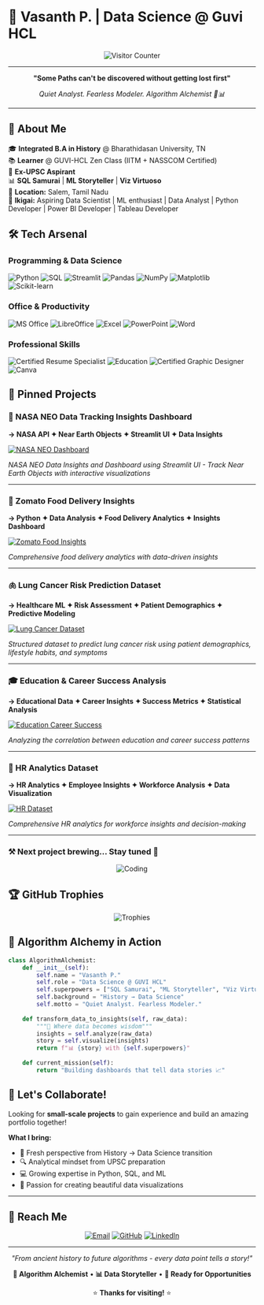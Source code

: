 # 🧠 Vasanth P. | Data Science @ Guvi HCL

<div align="center">
  
![Visitor Counter](https://visitor-badge.laobi.icu/badge?page_id=VasanthPrakasam.VasanthPrakasam&title=Profile%20Views&left_color=black&right_color=brightgreen)

</div>

---

<div align="center">
  
**"Some Paths can't be discovered without getting lost first"**

*Quiet Analyst. Fearless Modeler. Algorithm Alchemist 🧪📊*

</div>

---

## 🧬 About Me

🎓 **Integrated B.A in History** @ Bharathidasan University, TN  
📚 **Learner** @ GUVI-HCL Zen Class (IITM + NASSCOM Certified)  
🧪 **Ex-UPSC Aspirant**  
📊 **SQL Samurai** | **ML Storyteller** | **Viz Virtuoso**  
📍 **Location:** Salem, Tamil Nadu  
🧠 **Ikigai:** Aspiring Data Scientist | ML enthusiast | Data Analyst | Python Developer | Power BI Developer | Tableau Developer  

## 🛠️ Tech Arsenal

### Programming & Data Science
![Python](https://img.shields.io/badge/-Python-3776AB?style=flat-square&logo=Python&logoColor=white)
![SQL](https://img.shields.io/badge/-SQL-4479A1?style=flat-square&logo=MySQL&logoColor=white)
![Streamlit](https://img.shields.io/badge/-Streamlit-FF4B4B?style=flat-square&logo=Streamlit&logoColor=white)
![Pandas](https://img.shields.io/badge/-Pandas-150458?style=flat-square&logo=Pandas&logoColor=white)
![NumPy](https://img.shields.io/badge/-NumPy-013243?style=flat-square&logo=NumPy&logoColor=white)
![Matplotlib](https://img.shields.io/badge/-Matplotlib-11557c?style=flat-square&logo=python&logoColor=white)
![Scikit-learn](https://img.shields.io/badge/-Scikit--learn-F7931E?style=flat-square&logo=scikit-learn&logoColor=white)

### Office & Productivity
![MS Office](https://img.shields.io/badge/-MS%20Office-D83B01?style=flat-square&logo=Microsoft-Office&logoColor=white)
![LibreOffice](https://img.shields.io/badge/-LibreOffice-18A303?style=flat-square&logo=LibreOffice&logoColor=white)
![Excel](https://img.shields.io/badge/-Excel-217346?style=flat-square&logo=Microsoft-Excel&logoColor=white)
![PowerPoint](https://img.shields.io/badge/-PowerPoint-B7472A?style=flat-square&logo=Microsoft-PowerPoint&logoColor=white)
![Word](https://img.shields.io/badge/-Word-2B579A?style=flat-square&logo=Microsoft-Word&logoColor=white)

### Professional Skills
![Certified Resume Specialist](https://img.shields.io/badge/-Certified%20Resume%20Specialist-FF6B6B?style=flat-square&logo=certificate&logoColor=white)
![Education](https://img.shields.io/badge/-Education-4ECDC4?style=flat-square&logo=graduation-cap&logoColor=white)
![Certified Graphic Designer](https://img.shields.io/badge/-Certified%20Graphic%20Designer-FF4081?style=flat-square&logo=palette&logoColor=white)
![Canva](https://img.shields.io/badge/-Canva-00C4CC?style=flat-square&logo=Canva&logoColor=white)


## 📌 Pinned Projects

### 🚀 NASA NEO Data Tracking Insights Dashboard
**→ NASA API ✦ Near Earth Objects ✦ Streamlit UI ✦ Data Insights**

[![NASA NEO Dashboard](https://img.shields.io/badge/-View%20Project-FF6B35?style=for-the-badge&logo=github&logoColor=white)](https://github.com/VasanthPrakasam/Nasa-NEO-Data-Tracking-Insights-Dashboard)

*NASA NEO Data Insights and Dashboard using Streamlit UI - Track Near Earth Objects with interactive visualizations*

---

### 🧠 Zomato Food Delivery Insights
**→ Python ✦ Data Analysis ✦ Food Delivery Analytics ✦ Insights Dashboard**

[![Zomato Food Insights](https://img.shields.io/badge/-View%20Project-28A745?style=for-the-badge&logo=github&logoColor=white)](https://github.com/VasanthPrakasam/Zomato_Food_Delivery_Insights.)

*Comprehensive food delivery analytics with data-driven insights*

---

### 🫁 Lung Cancer Risk Prediction Dataset
**→ Healthcare ML ✦ Risk Assessment ✦ Patient Demographics ✦ Predictive Modeling**

[![Lung Cancer Dataset](https://img.shields.io/badge/-View%20Project-DC143C?style=for-the-badge&logo=github&logoColor=white)](https://github.com/VasanthPrakasam/lung-cancer-dataset)

*Structured dataset to predict lung cancer risk using patient demographics, lifestyle habits, and symptoms*

---

### 🎓 Education & Career Success Analysis
**→ Educational Data ✦ Career Insights ✦ Success Metrics ✦ Statistical Analysis**

[![Education Career Success](https://img.shields.io/badge/-View%20Project-4169E1?style=for-the-badge&logo=github&logoColor=white)](https://github.com/VasanthPrakasam/Education_career_success.)

*Analyzing the correlation between education and career success patterns*

---

### 👥 HR Analytics Dataset
**→ HR Analytics ✦ Employee Insights ✦ Workforce Analysis ✦ Data Visualization**

[![HR Dataset](https://img.shields.io/badge/-View%20Project-9932CC?style=for-the-badge&logo=github&logoColor=white)](https://github.com/VasanthPrakasam/HR-Dataset)

*Comprehensive HR analytics for workforce insights and decision-making*

---

### ⚒️ Next project brewing... Stay tuned 👀

<div align="center">
  
![Coding](https://media.giphy.com/media/ZVik7pBtu9dNS/giphy.gif)

</div>

## 🏆 GitHub Trophies

<div align="center">
  
![Trophies](https://github-profile-trophy.vercel.app/?username=VasanthPrakasam&theme=radical&no-frame=true&row=1&column=7)

</div>

## 💭 Algorithm Alchemy in Action

```python
class AlgorithmAlchemist:
    def __init__(self):
        self.name = "Vasanth P."
        self.role = "Data Science @ GUVI HCL"
        self.superpowers = ["SQL Samurai", "ML Storyteller", "Viz Virtuoso"]
        self.background = "History → Data Science"
        self.motto = "Quiet Analyst. Fearless Modeler."
    
    def transform_data_to_insights(self, raw_data):
        """🧪 Where data becomes wisdom"""
        insights = self.analyze(raw_data)
        story = self.visualize(insights)
        return f"📊 {story} with {self.superpowers}"
    
    def current_mission(self):
        return "Building dashboards that tell data stories 📈"
```

## 💞️ Let's Collaborate!

Looking for **small-scale projects** to gain experience and build an amazing portfolio together!

**What I bring:**
- 🎯 Fresh perspective from History → Data Science transition
- 🔍 Analytical mindset from UPSC preparation
- 💻 Growing expertise in Python, SQL, and ML
- 🎨 Passion for creating beautiful data visualizations

---

## 📩 Reach Me

<div align="center">
  
[![Email](https://img.shields.io/badge/-i.vasanth.prakasam@gmail.com-D14836?style=for-the-badge&logo=Gmail&logoColor=white)](mailto:i.vasanth.prakasam@gmail.com)
[![GitHub](https://img.shields.io/badge/-VasanthPrakasam-181717?style=for-the-badge&logo=GitHub&logoColor=white)](https://github.com/VasanthPrakasam)
[![LinkedIn](https://img.shields.io/badge/-Connect-0077B5?style=for-the-badge&logo=LinkedIn&logoColor=white)](https://www.linkedin.com/in/vasanth-prakasam-a490b0334/)

</div>

---

<div align="center">
  
*"From ancient history to future algorithms - every data point tells a story!"*

**🧪 Algorithm Alchemist** • **📊 Data Storyteller** • **🚀 Ready for Opportunities**

⭐ **Thanks for visiting!** ⭐

</div>
